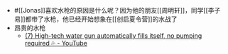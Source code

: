 - #[[Jonas]]喜欢水枪的原因是什么呢？因为他的朋友[[周明轩]]，同学[[李子易]]都带了水枪，他已经开始想象在[[创启夏令营]]的水战了
- 昂贵的水枪
    - [(7) High-tech water gun automatically fills itself, no pumping required 💦 - YouTube](https://www.youtube.com/watch?v=9RnQviK3Dso&t=138s)
